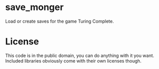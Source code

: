 # save_monger
Load or create saves for the game Turing Complete.

# License
This code is in the public domain, you can do anything with it you want. Included libraries obviously come with their own licenses though.